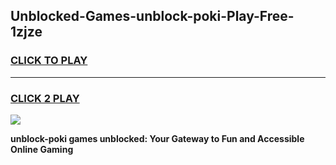 
## Unblocked-Games-unblock-poki-Play-Free-1zjze
<h3>
<a href="https://premium76.site?title=unblock-poki&ref=10A">CLICK TO PLAY</a></h3>
<hr>

<h3>
<a href="https://premium76.site?title=unblock-poki&ref=10A">CLICK 2 PLAY</a>
  
</h3>

<a href="https://premium76.site?title=unblock-poki&ref=10A"><img src="https://clearcache.store/games.png"></a>


**unblock-poki games unblocked: Your Gateway to Fun and Accessible Online Gaming**
